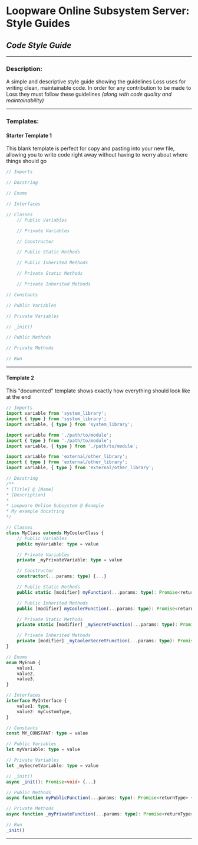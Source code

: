# **Loopware Online Subsystem Server: Style Guides**
## ***Code Style Guide***

---

### Description:
A simple and descriptive style guide showing the guidelines Loss uses for writing clean, maintainable code. In order for any contribution to be made to Loss they must follow these guidelines *(along with code quality and maintainability)*

---

### Templates:
#### Starter Template 1
This blank template is perfect for copy and pasting into your new file, allowing you to write code right away without having to worry about where things should go
```typescript
// Imports

// Docstring

// Enums

// Interfaces

// Classes
	// Public Variables

	// Private Variables

	// Constructor

	// Public Static Methods

	// Public Inherited Methods

	// Private Static Methods

	// Private Inherited Methods

// Constants

// Public Variables

// Private Variables

// _init()

// Public Methods

// Private Methods

// Run
```

---

#### Template 2
This "documented" template shows exactly how everything should look like at the end
```typescript
// Imports
import variable from 'system_library';
import { type } from 'system_library';
import variable, { type } from 'system_library';

import variable from './path/to/module';
import { type } from './path/to/module';
import variable, { type } from './path/to/module';

import variable from 'external/other_library';
import { type } from 'external/other_library';
import variable, { type } from 'external/other_library';

// Docstring
/**
* [Title] @ [Name]
* [Description]
*
* Loopware Online Subsystem @ Example
* My example docstring
*/

// Classes
class MyClass extends MyCoolerClass {
	// Public Variables
	public myVariable: type = value

	// Private Variables
	private _myPrivateVariable: type = value

	// Constructor
	constructor(...params: type) {...}

	// Public Static Methods
	public static [modifier] myFunction(...params: type): Promise<returnType> {...}

	// Public Inherited Methods
	public [modifier] myCoolerFunction(...params: type): Promise<returnType> {...}

	// Private Static Methods
	private static [modifier] _mySecretFunction(...params: type): Promise<returnType> {...}

	// Private Inherited Methods
	private [modifier] _myCoolerSecretFunction(...params: type): Promise<returnType> {...}
}

// Enums
enum MyEnum {
	value1,
	value2,
	value3,
}

// Interfaces
interface MyInterface {
	value1: type,
	value2: myCustomType,
}

// Constants
const MY_CONSTANT: type = value

// Public Variables
let myVariable: type = value

// Private Variables
let _mySecretVariable: type = value

// _init()
async _init(): Promise<void> {...}

// Public Methods
async function myPublicFunction(...params: type): Promise<returnType> {...}

// Private Methods
async function _myPrivateFunction(...params: type): Promise<returnType> {...}

// Run
_init()
```

----